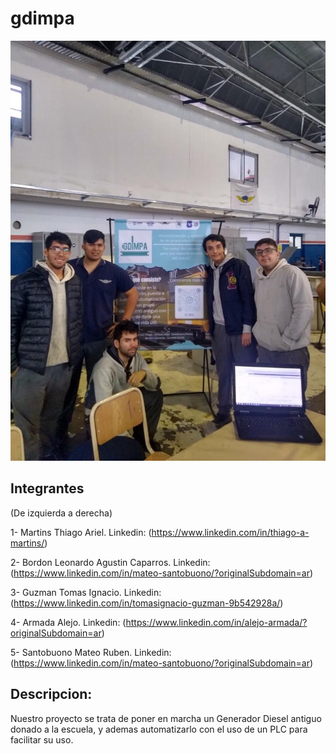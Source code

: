 # gdimpa

![Imagen de integrantes del proyecto](<imagen de los integrantes de gdimpa.jpeg>)

## Integrantes

(De izquierda a derecha)

1- Martins Thiago Ariel. 
Linkedin: (https://www.linkedin.com/in/thiago-a-martins/)

2- Bordon Leonardo Agustin Caparros.
Linkedin: (https://www.linkedin.com/in/mateo-santobuono/?originalSubdomain=ar)

3- Guzman Tomas Ignacio.
Linkedin: (https://www.linkedin.com/in/tomasignacio-guzman-9b542928a/)

4- Armada Alejo.
Linkedin: (https://www.linkedin.com/in/alejo-armada/?originalSubdomain=ar)

5- Santobuono Mateo Ruben.
Linkedin: (https://www.linkedin.com/in/mateo-santobuono/?originalSubdomain=ar)

## Descripcion:

Nuestro proyecto se trata de poner en marcha un Generador Diesel antiguo donado a la escuela, y ademas automatizarlo con el uso de un PLC para facilitar su uso.